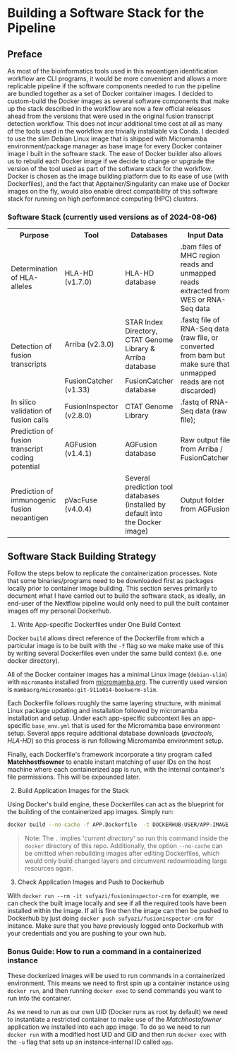 # Building a Software Stack for the Pipeline
## Preface

As most of the bioinformatics tools used in this neoantigen identification workflow are CLI programs, it would be more convenient and allows a more replicable pipeline if the software components needed to run the pipeline are bundled together as a set of Docker container images. I decided to custom-build the Docker images as several software components that make up the stack described in the workflow are now a few official releases ahead from the versions that were used in the original fusion transcript detection workflow. This does not incur additional time cost at all as many of the tools used in the workflow are trivially installable via Conda. I decided to use the slim Debian Linux image that is shipped with Micromamba environment/package manager as base image for every Docker container image I built in the software stack. The ease of Docker builder also allows us to rebuild each Docker image if we decide to change or upgrade the version of the tool used as part of the software stack for the workflow. Docker is chosen as the image building platform due to its ease of use (with Dockerfiles), and the fact that Apptainer/Singularity can make use of Docker images on the fly, would also enable direct compatibility of this software stack for running on high performance computing (HPC) clusters. 

### Software Stack (currently used versions as of 2024-08-06)

<table>
    <tr>
        <th><b>Purpose</b></th>
        <th><b>Tool</b></th>
        <th><b>Databases</b></th>
        <th><b>Input Data</b></th>
    </tr>
    <tr>
        <td>Determination of HLA-alleles </td>
        <td>HLA-HD (v1.7.0) </td>
        <td>HLA-HD database </td>
        <td>.bam files of MHC region reads and unmapped reads extracted from WES or RNA-Seq data </td>
    </tr>
    <tr>
        <td rowspan="2">Detection of fusion transcripts </td>
        <td>Arriba (v2.3.0) </td>
        <td>STAR Index Directory, CTAT Genome Library &amp; Arriba database  </td>
        <td rowspan="2">.fastq file of RNA-Seq data (raw file, or converted from bam but make sure that unmapped reads are not discarded) </td>
    </tr>
    <tr>
        <td>FusionCatcher (v1.33) </td>
        <td>FusionCatcher database</td>
    </tr>
    <tr>
        <td>In silico validation of fusion calls </td>
        <td>FusionInspector (v2.8.0) </td>
        <td>CTAT Genome Library</td>
        <td>.fastq of RNA-Seq data (raw file);  </td>
    </tr>
    <tr>
        <td>Prediction of fusion transcript coding potential </td>
        <td>AGFusion (v1.4.1) </td>
        <td>AGFusion database </td>
        <td>Raw output file from Arriba / FusionCatcher </td>
    </tr>
    <tr>
        <td>Prediction of immunogenic fusion neoantigen </td>
        <td>pVacFuse (v4.0.4) </td>
        <td>Several prediction tool databases (installed by default into the Docker image)</td>
        <td>Output folder from AGFusion</td>
    </tr>
</table>

## Software Stack Building Strategy

Follow the steps below to replicate the containerization processes. Note that some binaries/programs need to be downloaded first as packages locally prior to container image building. This section serves primarily to document what I have carried out to build the software stack, as ideally, an end-user of the Nextflow pipeline would only need to pull the built container images off my personal Dockerhub. 

1. Write App-specific Dockerfiles under One Build Context

Docker `build` allows direct reference of the Dockerfile from which a particular image is to be built with the `-f` flag so we make make use of this by writing several Dockerfiles even under the same build context (i.e. one docker directory). 

All of the Docker container images has a minimal Linux image (`debian-slim`) with `micromamba` installed from [micromamba.org](https://micromamba-docker.readthedocs.io). The currently used version is `mambaorg/micromamba:git-911a014-bookworm-slim`. 

Each Dockerfile follows roughly the same layering structure, with minimal Linux package updating and installation followed by micromamba installation and setup. Under each app-specific subcontext lies an app-specific `base_env.yml` that is used for the Micromamba base environment setup. Several apps require additional database downloads (*pvactools*, *HLA-HD*) so this process is run following Micromamba environment setup. 

Finally, each Dockerfile's framework incorporate a tiny program called **Matchhostfsowner** to enable instant matching of user IDs on the host machine where each containerized app is run, with the internal container's file permissions. This will be expounded later. 

2. Build Application Images for the Stack

Using Docker's build engine, these Dockerfiles can act as the blueprint for the building of the containerized app images. Simply run:

```bash
docker build --no-cache -f APP.Dockerfile  -t DOCKERHUB-USER/APP-IMAGE .
```

> Note: The `.` implies '*current directory*' so run this command inside the `docker` directory of this repo. Additionally, the option `--no-cache` can be omitted when rebuilding images after editing Dockerfiles, which would only build changed layers and circumvent redownloading large resources again.

3. Check Application Images and Push to Dockerhub

With `docker run --rm -it sufyazi/fusioninspector-crm` for example, we can check the built image locally and see if all the required tools have been installed within the image. If all is fine then the image can then be pushed to Dockerhub by just doing `docker push sufyazi/fusioninspector-crm` for instance. Make sure that you have previously logged onto Dockerhub with your credentials and you are pushing to your own hub.


### Bonus Guide: How to run a command in a containerized instance

These dockerized images will be used to run commands in a containerized environment. This means we need to first spin up a container instance using `docker run`, and then running `docker exec` to send commands you want to run into the container. 

As we need to run as our own UID (Docker runs as root by default) we need to instantiate a restricted container to make use of the *Matchhostofowner* application we installed into each app image. To do so we need to run `docker run` with a modified host UID and GID and then run `docker exec` with the `-u` flag that sets up an instance-internal ID called `app`. 




